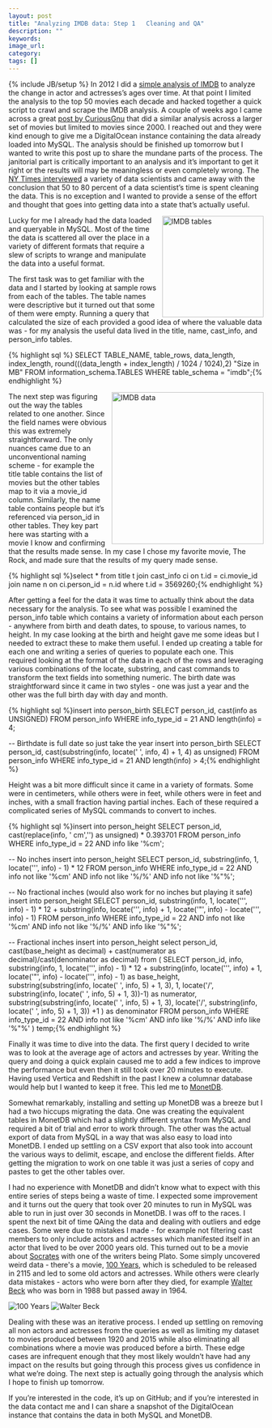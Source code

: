 ```yaml
---
layout: post
title: "Analyzing IMDB data: Step 1   Cleaning and QA"
description: ""
keywords:
image_url:
category:
tags: []
---
```

{% include JB/setup %}
In 2012 I did a [simple analysis of IMDB](http://dangoldin.com/2012/05/23/trend-of-actor-vs-actress-age-differences/) to analyze the change in actor and actresses’s ages over time. At that point I limited the analysis to the top 50 movies each decade and hacked together a quick script to crawl and scrape the IMDB analysis. A couple of weeks ago I came across a great [post by CuriousGnu](https://www.curiousgnu.com/imdb-age-distribution) that did a similar analysis across a larger set of movies but limited to movies since 2000. I reached out and they were kind enough to give me a DigitalOcean instance containing the data already loaded into MySQL. The analysis should be finished up tomorrow but I wanted to write this post up to share the mundane parts of the process. The janitorial part is critically important to an analysis and it’s important to get it right or the results will may be meaningless or even completely wrong. The [NY Times interviewed](http://www.nytimes.com/2014/08/18/technology/for-big-data-scientists-hurdle-to-insights-is-janitor-work.html?_r=0) a variety of data scientists and came away with the conclusion that 50 to 80 percent of a data scientist’s time is spent cleaning the data. This is no exception and I wanted to provide a sense of the effort and thought that goes into getting data into a state that’s actually useful.

<img src="{{ IMG_PATH }}imdb-tables.png" alt="IMDB tables" style="float: right; margin-left: 10px; width:200px"/>

Lucky for me I already had the data loaded and queryable in MySQL. Most of the time the data is scattered all over the place in a variety of different formats that require a slew of scripts to wrange and manipulate the data into a useful format.

The first task was to get familiar with the data and I started by looking at sample rows from each of the tables. The table names were descriptive but it turned out that some of them were empty. Running a query that calculated the size of each provided a good idea of where the valuable data was - for my analysis the useful data lived in the title, name, cast_info, and person_info tables.

{% highlight sql %} SELECT TABLE_NAME, table_rows, data_length, index_length,
round(((data_length + index_length) / 1024 / 1024),2) "Size in MB"
FROM information_schema.TABLES WHERE table_schema = "imdb";{% endhighlight %}

<img src="{{ IMG_PATH }}imdb-data.png" alt="IMDB data" style="float: right; margin-left: 10px; width:300px"/>

The next step was figuring out the way the tables related to one another. Since the field names were obvious this was extremely straightforward. The only nuances came due to an unconventional naming scheme - for example the title table contains the list of movies but the other tables map to it via a movie_id column. Similarly, the name table contains people but it’s referenced via person_id in other tables. They key part here was starting with a movie I know and confirming that the results made sense. In my case I chose my favorite movie, The Rock, and made sure that the results of my query made sense.

{% highlight sql %}select *
from title t
join cast_info ci on t.id = ci.movie_id
join name n on ci.person_id = n.id
where t.id = 3569260;{% endhighlight %}

After getting a feel for the data it was time to actually think about the data necessary for the analysis. To see what was possible I examined the person_info table which contains a variety of information about each person - anywhere from birth and death dates, to spouse, to various names, to height. In my case looking at the birth and height gave me some ideas but I needed to extract these to make them useful. I ended up creating a table for each one and writing a series of queries to populate each one. This required looking at the format of the data in each of the rows and leveraging various combinations of the locate, substring, and cast commands to transform the text fields into something numeric. The birth date was straightforward since it came in two styles - one was just a year and the other was the full birth day with day and month.

{% highlight sql %}insert into person_birth
    SELECT person_id, cast(info as UNSIGNED)
    FROM person_info
    WHERE info_type_id = 21
    AND length(info) = 4;

-- Birthdate is full date so just take the year
insert into person_birth
    SELECT person_id, cast(substring(info, locate(' ', info, 4) + 1, 4) as unsigned)
    FROM person_info
    WHERE info_type_id = 21
    AND length(info) > 4;{% endhighlight %}

Height was a bit more difficult since it came in a variety of formats. Some were in centimeters, while others were in feet, while others were in feet and inches, with a small fraction having partial inches. Each of these required a complicated series of MySQL commands to convert to inches.

{% highlight sql %}insert into person_height
    SELECT person_id, cast(replace(info, ' cm','') as unsigned) * 0.393701
    FROM person_info
    WHERE info_type_id = 22
    AND info like '%cm';

-- No inches
insert into person_height
    SELECT person_id, substring(info, 1, locate('\'', info) - 1) * 12
    FROM person_info
    WHERE info_type_id = 22
    AND info not like '%cm'
    AND info not like '%/%'
    AND info not like '%"%';

-- No fractional inches (would also work for no inches but playing it safe)
insert into person_height
    SELECT person_id, substring(info, 1, locate('\'', info) - 1) * 12 + substring(info, locate('\'', info) + 1, locate('"', info) - locate('\'', info) - 1)
    FROM person_info
    WHERE info_type_id = 22
    AND info not like '%cm'
    AND info not like '%/%'
    AND info like '%"%';

-- Fractional inches
insert into person_height
    select person_id, cast(base_height as decimal) + cast(numerator as decimal)/cast(denominator as decimal)
    from (
    SELECT person_id, info, substring(info, 1, locate('\'', info) - 1) * 12 + substring(info, locate('\'', info) + 1, locate('"', info) - locate('\'', info) - 1) as base_height,
        substring(substring(info, locate(' ', info, 5) + 1, 3), 1, locate('/', substring(info, locate(' ', info, 5) + 1, 3))-1) as numerator,
        substring(substring(info, locate(' ', info, 5) + 1, 3), locate('/', substring(info, locate(' ', info, 5) + 1, 3)) +1 ) as denominator
        FROM person_info
        WHERE info_type_id = 22
        AND info not like '%cm'
        AND info like '%/%'
        AND info like '%"%'
    ) temp;{% endhighlight %}

Finally it was time to dive into the data. The first query I decided to write was to look at the average age of actors and actresses by year. Writing the query and doing a quick explain caused me to add a few indices to improve the performance but even then it still took over 20 minutes to execute. Having used Vertica and Redshift in the past I knew a columnar database would help but I wanted to keep it free. This led me to [MonetDB](https://www.monetdb.org/).

Somewhat remarkably, installing and setting up MonetDB was a breeze but I had a two hiccups migrating the data. One was creating the equivalent tables in MonetDB which had a slightly different syntax from MySQL and required a bit of trial and error to work through. The other was the actual export of data from MySQL in a way that was also easy to load into MonetDB. I ended up settling on a CSV export that also took into account the various ways to delimit, escape, and enclose the different fields. After getting the migration to work on one table it was just a series of copy and pastes to get the other tables over.

I had no experience with MonetDB and didn’t know what to expect with this entire series of steps being a waste of time. I expected some improvement and it turns out the query that took over 20 minutes to run in MySQL was able to run in just over 30 seconds in MonetDB. I was off to the races. I spent the next bit of time QAing the data and dealing with outliers and edge cases. Some were due to mistakes I made - for example not filtering cast members to only include actors and actresses which manifested itself in an actor that lived to be over 2000 years old. This turned out to be a movie about [Socrates](http://www.imdb.com/title/tt1560702/) with one of the writers being Plato. Some simply uncovered weird data - there's a movie, [100 Years](http://www.imdb.com/title/tt5174640/), which is scheduled to be released in 2115 and led to some old actors and actresses. While others were clearly data mistakes - actors who were born after they died, for example [Walter Beck](http://www.imdb.com/name/nm2917761/) who was born in 1988 but passed away in 1964.

<img src="{{ IMG_PATH }}100-years.png" alt="100 Years" />

<img src="{{ IMG_PATH }}walter-beck.png" alt="Walter Beck" />

Dealing with these was an iterative process. I ended up settling on removing all non actors and actresses from the queries as well as limiting my dataset to movies produced between 1920 and 2015 while also eliminating all combinations where a movie was produced before a birth. These edge cases are infrequent enough that they most likely wouldn’t have had any impact on the results but going through this process gives us confidence in what we’re doing. The next step is actually going through the analysis which I hope to finish up tomorrow.

If you’re interested in the code, it’s up on GitHub; and if you’re interested in the data contact me and I can share a snapshot of the DigitalOcean instance that contains the data in both MySQL and MonetDB.
